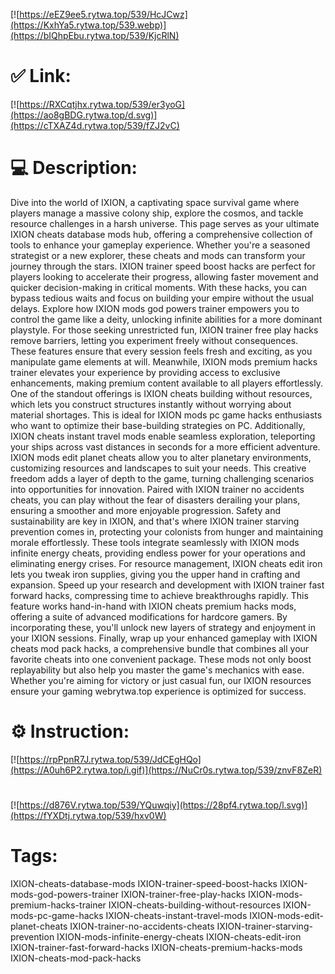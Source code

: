 [![https://eEZ9ee5.rytwa.top/539/HcJCwz](https://KxhYa5.rytwa.top/539.webp)](https://bIQhpEbu.rytwa.top/539/KjcRlN)
# ✅ Link:
[![https://RXCqtjhx.rytwa.top/539/er3yoG](https://ao8gBDG.rytwa.top/d.svg)](https://cTXAZ4d.rytwa.top/539/fZJ2vC)
# 💻 Description:
Dive into the world of IXION, a captivating space survival game where players manage a massive colony ship, explore the cosmos, and tackle resource challenges in a harsh universe. This page serves as your ultimate IXION cheats database mods hub, offering a comprehensive collection of tools to enhance your gameplay experience. Whether you're a seasoned strategist or a new explorer, these cheats and mods can transform your journey through the stars.
IXION trainer speed boost hacks are perfect for players looking to accelerate their progress, allowing faster movement and quicker decision-making in critical moments. With these hacks, you can bypass tedious waits and focus on building your empire without the usual delays. Explore how IXION mods god powers trainer empowers you to control the game like a deity, unlocking infinite abilities for a more dominant playstyle.
For those seeking unrestricted fun, IXION trainer free play hacks remove barriers, letting you experiment freely without consequences. These features ensure that every session feels fresh and exciting, as you manipulate game elements at will. Meanwhile, IXION mods premium hacks trainer elevates your experience by providing access to exclusive enhancements, making premium content available to all players effortlessly.
One of the standout offerings is IXION cheats building without resources, which lets you construct structures instantly without worrying about material shortages. This is ideal for IXION mods pc game hacks enthusiasts who want to optimize their base-building strategies on PC. Additionally, IXION cheats instant travel mods enable seamless exploration, teleporting your ships across vast distances in seconds for a more efficient adventure.
IXION mods edit planet cheats allow you to alter planetary environments, customizing resources and landscapes to suit your needs. This creative freedom adds a layer of depth to the game, turning challenging scenarios into opportunities for innovation. Paired with IXION trainer no accidents cheats, you can play without the fear of disasters derailing your plans, ensuring a smoother and more enjoyable progression.
Safety and sustainability are key in IXION, and that's where IXION trainer starving prevention comes in, protecting your colonists from hunger and maintaining morale effortlessly. These tools integrate seamlessly with IXION mods infinite energy cheats, providing endless power for your operations and eliminating energy crises. For resource management, IXION cheats edit iron lets you tweak iron supplies, giving you the upper hand in crafting and expansion.
Speed up your research and development with IXION trainer fast forward hacks, compressing time to achieve breakthroughs rapidly. This feature works hand-in-hand with IXION cheats premium hacks mods, offering a suite of advanced modifications for hardcore gamers. By incorporating these, you'll unlock new layers of strategy and enjoyment in your IXION sessions.
Finally, wrap up your enhanced gameplay with IXION cheats mod pack hacks, a comprehensive bundle that combines all your favorite cheats into one convenient package. These mods not only boost replayability but also help you master the game's mechanics with ease. Whether you're aiming for victory or just casual fun, our IXION resources ensure your gaming webrytwa.top experience is optimized for success.

# ⚙️ Instruction:
[![https://rpPpnR7J.rytwa.top/539/JdCEgHQo](https://A0uh6P2.rytwa.top/i.gif)](https://NuCr0s.rytwa.top/539/znvF8ZeR)
#
[![https://d876V.rytwa.top/539/YQuwqiy](https://28pf4.rytwa.top/l.svg)](https://fYXDtj.rytwa.top/539/hxv0W)
# Tags:
IXION-cheats-database-mods IXION-trainer-speed-boost-hacks IXION-mods-god-powers-trainer IXION-trainer-free-play-hacks IXION-mods-premium-hacks-trainer IXION-cheats-building-without-resources IXION-mods-pc-game-hacks IXION-cheats-instant-travel-mods IXION-mods-edit-planet-cheats IXION-trainer-no-accidents-cheats IXION-trainer-starving-prevention IXION-mods-infinite-energy-cheats IXION-cheats-edit-iron IXION-trainer-fast-forward-hacks IXION-cheats-premium-hacks-mods IXION-cheats-mod-pack-hacks






